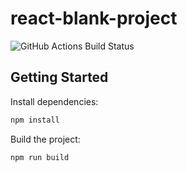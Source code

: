 # react-blank-project

![GitHub Actions Build Status](https://github.com/yanz777/react-blank-project/actions/workflows/build.yml/badge.svg)


## Getting Started

Install dependencies:

```bash
npm install
```

Build the project:

```bash
npm run build
```
